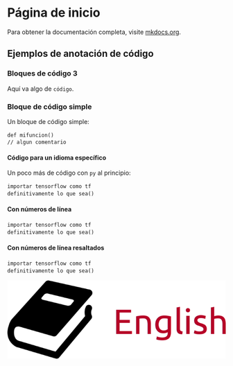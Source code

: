 # Página de inicio

Para obtener la documentación completa, visite [mkdocs.org](https://www.mkdocs.org).

## Ejemplos de anotación de código

### Bloques de código 3


Aquí va algo de `código`.

### Bloque de código simple

Un bloque de código simple:

```
def mifuncion()
// algun comentario

```

#### Código para un idioma específico

Un poco más de código con `py` al principio:

``` py title="bubble_sort.py"
importar tensorflow como tf
definitivamente lo que sea()
```

#### Con números de línea

``` py linenums="1"
importar tensorflow como tf
definitivamente lo que sea()
```

#### Con números de línea resaltados

``` py hl_lines="2"
importar tensorflow como tf
definitivamente lo que sea()
```

![localized image](image.png)